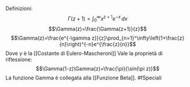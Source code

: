 Definizioni:
$$\Gamma(z+1)=\int_0^\infty x^{z+1}e^{-x}\,dx$$
$$\Gamma(z)=\frac{\Gamma(z+1)}{z}$$
$$\Gamma(z)=\frac{e^{-\gamma z}}{z}\prod_{n=1}^\infty\left(1+\frac{z}{n}\right)^{-n}e^{\frac{z}{n}}$$
Dove $\gamma$ è la [[Costante di Eulero-Mascheroni]]
Vale la proprietà di riflessione:
$$\Gamma(1-z)\Gamma(z)=\frac{\pi}{\sin(\pi z)}$$
La funzione Gamma è collegata alla [[Funzione Beta]].
#fSpeciali
